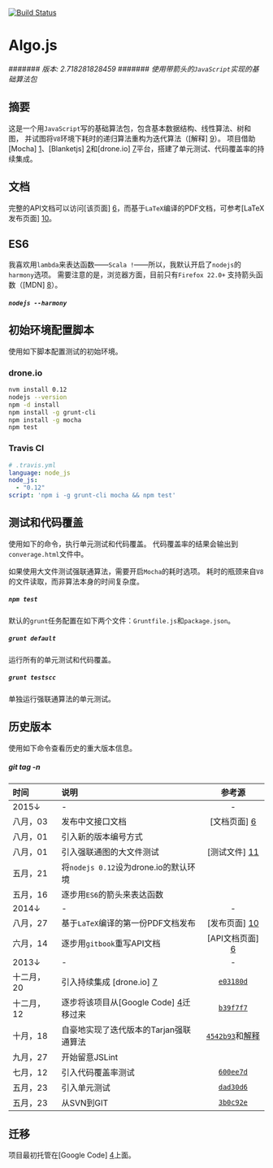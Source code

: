 [![Build Status](https://drone.io/github.com/scotv/algo-js/status.png)](https://drone.io/github.com/scotv/algo-js/latest)

# Algo.js
####### _版本: 2.718281828459_
####### _使用带箭头的`JavaScript`实现的基础算法包_

## 摘要

这是一个用`JavaScript`写的基础算法包，包含基本数据结构、线性算法、树和图，
并试图将`V8`环境下耗时的递归算法重构为迭代算法（[解释] [9]）。
项目借助[Mocha] [1]、[Blanketjs] [2]和[drone.io] [7]平台，搭建了单元测试、代码覆盖率的持续集成。

## 文档

完整的API文档可以访问[该页面] [6]，而基于`LaTeX`编译的PDF文档，可参考[LaTeX发布页面] [10]。

## ES6

我喜欢用`lambda`来表达函数——`Scala !`——所以，我默认开启了`nodejs`的`harmony`选项。
需要注意的是，浏览器方面，目前只有`Firefox 22.0+` 支持箭头函数（[MDN] [8]）。

##### `nodejs --harmony`

## 初始环境配置脚本

使用如下脚本配置测试的初始环境。

### drone.io
```bash
nvm install 0.12
nodejs --version
npm -d install
npm install -g grunt-cli
npm install -g mocha
npm test
```
### Travis CI
```yml
# .travis.yml
language: node_js
node_js:
  - "0.12"
script: 'npm i -g grunt-cli mocha && npm test'
```

## 测试和代码覆盖

使用如下的命令，执行单元测试和代码覆盖。
代码覆盖率的结果会输出到`converage.html`文件中。

如果使用大文件测试强联通算法，需要开启`Mocha`的耗时选项。
耗时的瓶颈来自`V8`的文件读取，而非算法本身的时间复杂度。

##### `npm test`
默认的`grunt`任务配置在如下两个文件：`Gruntfile.js`和`package.json`。

##### `grunt default`
运行所有的单元测试和代码覆盖。

##### `grunt testscc`
单独运行强联通算法的单元测试。

## 历史版本

使用如下命令查看历史的重大版本信息。

##### git tag -n

时间 | 说明 | 参考源
:-------|:---------|:-------:
 2015&darr; | - | -
 八月，03 | 发布中文接口文档 | [文档页面] [6]
 八月，01 | 引入新的版本编号方式 |
 八月，01 | 引入强联通图的大文件测试 | [测试文件] [11]
 五月，21 | 将`nodejs 0.12`设为drone.io的默认环境 |
 五月，16 | 逐步用`ES6`的箭头来表达函数 | 
 2014&darr; | - | -
 八月，27 | 基于`LaTeX`编译的第一份PDF文档发布 | [发布页面] [10]
 六月，14 | 逐步用`gitbook`重写API文档 | [API文档页面] [6]
 2013&darr; | - | -
 十二月，20 | 引入持续集成 [drone.io] [7]| [`e03180d`](https://github.com/scotv/algo-js/commit/e03180df15)
 十二月，12 | 逐步将该项目从[Google Code] [4]迁移过来 | [`b39f7f7`](https://github.com/scotv/algo-js/commit/b39f7f78ab)
 十月，18 | 自豪地实现了迭代版本的Tarjan强联通算法 | [`4542b93`](https://github.com/scotv/algo-js/commit/4542b937d827)和[解释][9]
 九月，27 | 开始留意JSLint | 
 七月，12 | 引入代码覆盖率测试 | [`600ee7d`](https://github.com/scotv/algo-js/commit/600ee7d899d2)
 五月，23 | 引入单元测试 | [`dad30d6`](https://github.com/scotv/algo-js/commit/dad30d64ad70)
 五月，23 | 从SVN到GIT | [`3b0c92e`](https://github.com/scotv/algo-js/commit/3b0c92e3b173)

## 迁移

项目最初托管在[Google Code] [4]上面。

[1]: http://mochajs.org/ "Mocha.js"
[2]: http://blanketjs.org/ "Blanket.js"
[3]: http://www.ecmascript.org/  "ECMA-262"
[4]: https://code.google.com/p/algo-js "Algo.js"
[5]: https://github.com/scotv/algo-js/issues "Issues"
[6]: http://scotv.github.io/algo-wiki/zh-cn/index.html "Wiki"
[7]: https://drone.io/github.com/scotv/algo-js "drone.io"
[8]: https://developer.mozilla.org/en-US/docs/Web/JavaScript/Reference/Functions/Arrow_functions#Browser_compatibility "Arrow functions"
[9]: http://scotv.github.io/algo/2013/11/10/how-to-write-iterative-tarjan-scc-algorithm-part-zero 'Iterative Tarjan'
[10]: https://github.com/scotv/algo-wiki/releases 'LaTeX Releases'
[11]: https://github.com/scotv/algo-js/releases/tag/2.7182818284 'Big file for SCC'
